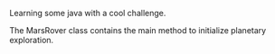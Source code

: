 Learning some java with a cool challenge.

The MarsRover class contains the main method to initialize planetary exploration.
